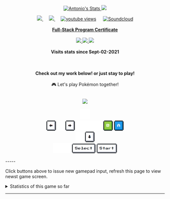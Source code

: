 <p align="center">
  <a href="https://github.com/metantonio" class="rich-diff-level-one">
    <img src="https://github-readme-stats.vercel.app/api?username=metantonio&show_icons=true&theme=dark" alt="Antonio's Stats" >
  <img height="180em" src="https://github-readme-stats.vercel.app/api/top-langs/?username=metantonio&exclude_repo=KNN-Image-Classification&show_icons=true&hide_border=false&layout=compact&langs_count=8&theme=dark"/>
  </a>
  
</p>

<p align="center">
  <a href= "https://instagram.com/metantonio">
    <img src="https://badges.aleen42.com/src/instagram.svg"/>
  </a>
  &emsp;
  <a href="https://linkedin.com/in/metantonio">
    <img src="https://img.shields.io/badge/LinkedIn-0077B5?style=for-the-badge&logo=linkedin&logoColor=white" width="80px"/>
  </a>
  &emsp;
  <a href="https://www.youtube.com/metantonio">
      <img alt="youtube views" title="YouTube views" src="https://img.shields.io/youtube/channel/subscribers/UC65ksYjdenCfaTriVznWs2Q?style=social"/></a>
   &emsp;
  <a href="https://soundcloud.com/metantonio">
      <img alt="Soundcloud" title="Soundcloud" src="https://badges.aleen42.com/src/soundcloud.svg"/ width="90px"></a>
  <br><br>
<a href="https://storage.googleapis.com/certificates-breathecode/fdf7c30270f84483ff336c908f61852d7b8a06f8">
  <strong >Full-Stack Program Certificate</strong> </a>
  <br><br>
  <a href="https://github.com/metantonio">
    <img src="https://badges.pufler.dev/years/metantonio?style=flat-square&color=black&logo=github&a=0">
  </a>
<a href="https://github.com/metantonio">
     <img src="https://badges.pufler.dev/visits/metantonio/metantonio?style=flat-square&color=black&logo=github&a=0">
  </a>
  <a href="https://github.com/metantonio?tab=repositories">
    <img src="https://badges.pufler.dev/repos/metantonio?style=flat-square&color=black&logo=github&a=0"><a/>
  <br><br>
  <strong>Visits stats since Sept-02-2021</strong>
  <br><br>
  <br><br>
  <strong>Check out my work below! or just stay to play!</strong>
  <br><br>
🎮 Let's play Pokémon together!
<br><br>
<p align="center">
<a href="https://github.com/metantonio"><img src="https://toy.aoaoao.me/image" width="300"/></a>
<p align="center"> 
<img src="https://raw.githubusercontent.com/metantonio/metantonio/main/img/blank.png" width="30"/> <a href="https://toy.aoaoao.me/control?button=2&callback=https://github.com/metantonio"><img src="https://raw.githubusercontent.com/metantonio/metantonio/main/img/up.png" width="30" style="position:absolute; top:-100px;"/></a>
<br><a href="https://toy.aoaoao.me/control?button=1&callback=https://github.com/metantonio"><img src="https://raw.githubusercontent.com/metantonio/metantonio/main/img/left.png" width="30"/></a><img src="https://raw.githubusercontent.com/metantonio/metantonio/main/img/blank.png" width="30"/><a href="https://toy.aoaoao.me/control?button=0&callback=https://github.com/metantonio"><img src="https://raw.githubusercontent.com/metantonio/metantonio/main/img/right.png" width="30"/></a><img src="https://raw.githubusercontent.com/metantonio/metantonio/main/img/blank.png" width="30"/><img src="https://raw.githubusercontent.com/metantonio/metantonio/main/img/blank.png" width="30"/><img src="https://raw.githubusercontent.com/metantonio/metantonio/main/img/blank.png" width="30"/><a href="https://toy.aoaoao.me/control?button=5&callback=https://github.com/metantonio"><img src="https://raw.githubusercontent.com/metantonio/metantonio/main/img/B.png" width="30"/></a> <a href="https://toy.aoaoao.me/control?button=4&callback=https://github.com/metantonio"><img src="https://raw.githubusercontent.com/metantonio/metantonio/main/img/A.png" width="30"/></a>
<br><a href="https://toy.aoaoao.me/control?button=3&callback=https://github.com/metantonio"><img src="https://raw.githubusercontent.com/metantonio/metantonio/main/img/blank.png" width="30"/><img src="https://raw.githubusercontent.com/metantonio/metantonio/main/img/down.png" width="30"/></a>
<br><img src="https://raw.githubusercontent.com/metantonio/metantonio/main/img/blank.png" width="30"/><img src="https://raw.githubusercontent.com/metantonio/metantonio/main/img/blank.png" width="30"/><a href="https://toy.aoaoao.me/control?button=6&callback=https://github.com/metantonio"><img src="https://raw.githubusercontent.com/metantonio/metantonio/main/img/select.png" height="30"/></a> <a href="https://toy.aoaoao.me/control?button=7&callback=https://github.com/metantonio"><img src="https://raw.githubusercontent.com/metantonio/metantonio/main/img/start.png" height="30" /></a> 
</p>
</p>
-----

Click buttons above to issue new gamepad input, refresh this page to view newst game screen.

<details><summary>Statistics of this game so far</summary>
  <a href="https://github.com/metantonio"><img src="https://playground.aoaoao.me/Api/GBStatistic" /></a>
</details>

-----
</p>